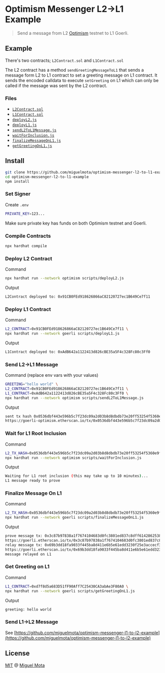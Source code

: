 # Optimism Messenger L2->L1 Example

> Send a message from L2 [Optimism](https://www.optimism.io/) testnet to L1 Goerli.

## Example

There's two contracts; `L2Contract.sol` and `L1Contract.sol`

The L2 contract has a method `sendGreetingMessageToL1` that sends a message form L2 to L1 contract to set a greeting message on L1 contract.
It sends the encoded calldata to execute `setGreeting` on L1 which can only be called if the message was sent by the L2 contract.

### Files

- [`L2Contract.sol`](./contracts/L2Contract.sol)
- [`L1Contract.sol`](./contracts/L1Contract.sol)
- [`deployL2.js`](./script/deployL2.js)
- [`deployL1.js`](./scripts/deployL1.js)
- [`sendL2ToL1Message.js`](./scripts/sendL2ToL1Message.js)
- [`waitForInclusion.js`](./scripts/waitForInclusion.js)
- [`finalizeMessageOnL1.js`](./scripts/finalizeMessageOnL1.js)
- [`getGreetingOnL1.js`](./scripts/getGreetingOnL1.js)

## Install

```sh
git clone https://github.com/miguelmota/optimism-messenger-l2-to-l1-example.git
cd optimism-messenger-l2-to-l1-example
npm install
```

### Set Signer

Create `.env`

```sh
PRIVATE_KEY=123...
```

Make sure private key has funds on both Optimism testnet and Goerli.

### Compile Contracts

```sh
npx hardhat compile
```

### Deploy L2 Contract

Command

```sh
npx hardhat run --network optimism scripts/deployL2.js
```

Output

```sh
L2Contract deployed to: 0x91CB0FEd918626866aC82120727ec1B649Ce7f11
```

### Deploy L1 Contract

Command

```sh
L2_CONTRACT=0x91CB0FEd918626866aC82120727ec1B649Ce7f11 \
npx hardhat run --network goerli scripts/deployL1.js
```

Output

```sh
L1Contract deployed to: 0xAdB642a1122413d826cBE35a5F4c328Fc80c3Ff0
```

### Send L2->L1 Message

Command (replace env vars with your values)

```sh
GREETING="hello world" \
L2_CONTRACT=0x91CB0FEd918626866aC82120727ec1B649Ce7f11 \
L1_CONTRACT=0xAdB642a1122413d826cBE35a5F4c328Fc80c3Ff0 \
npx hardhat run --network optimism scripts/sendL2ToL1Message.js
```

Output

```sh
sent tx hash 0x0536dbf443e596b5c7f23dc09a2d03b8d8dbdb73e20ff53254f5360e9ff561f3
https://goerli-optimism.etherscan.io/tx/0x0536dbf443e596b5c7f23dc09a2d03b8d8dbdb73e20ff53254f5360e9ff561f3
```

### Wait for L1 Root Inclusion

Command

```sh
L2_TX_HASH=0x0536dbf443e596b5c7f23dc09a2d03b8d8dbdb73e20ff53254f5360e9ff561f3 \
npx hardhat run --network optimism scripts/waitForInclusion.js
```

Output

```sh
Waiting for L1 root inclusion (this may take up to 10 minutes)...
L1 message ready to prove
```

### Finalize Message On L1

Command

```sh
L2_TX_HASH=0x0536dbf443e596b5c7f23dc09a2d03b8d8dbdb73e20ff53254f5360e9ff561f3 \
npx hardhat run --network goerli scripts/finalizeMessageOnL1.js
```

Output

```sh
prove message tx: 0x3c87b97838a1f7674104683d0fc3801ed837c8dff6142862538531b20e538ec6
https://goerli.etherscan.io/tx/0x3c87b97838a1f7674104683d0fc3801ed837c8dff6142862538531b20e538ec6
relay message tx: 0x69b3dd18fa9033f445ba8d411e6b5e61edd3230f25e3accecf3c10c672234f4f
https://goerli.etherscan.io/tx/0x69b3dd18fa9033f445ba8d411e6b5e61edd3230f25e3accecf3c10c672234f4f
message relayed on L1
```

### Get Greeting on L1

Command

```sh
L1_CONTRACT=0xd7f8d5a683D51fF90Aff7C25430CA3abAe3F80A0 \
npx hardhat run --network goerli scripts/getGreetingOnL1.js
```

Output

```sh
greeting: hello world
```

### Send L1->L2 Message

See [https://github.com/miguelmota/optimism-messenger-l1-to-l2-example](https://github.com/miguelmota/optimism-messenger-l1-to-l2-example)

## License

[MIT](./LICENSE) @ [Miguel Mota](https://github.com/miguelmota)
